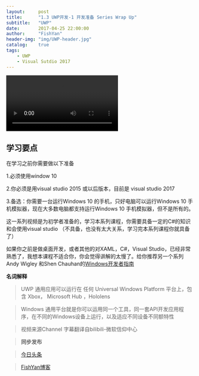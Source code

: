 ```yaml
---
layout:     post
title:      "1.3 UWP开发-1 开发准备 Series Wrap Up"
subtitle:   "UWP"
date:       2017-04-25 22:00:00
author:     "FishYan"
header-img: "img/UWP-header.jpg" 
catalog:    true
tags:
    - UWP
    - Visual Sutdio 2017
---
```



<video src="http://v6.365yg.com/video/m/220bc9a833cc3ef4bd280405bf1b32e337c1146156000039b6e2fbea35/?Expires=1493189756&AWSAccessKeyId=qh0h9TdcEMoS2oPj7aKX&Signature=BcQqaj%2BbygPUfVF6LGkBDJWDbZU%3D" controls="controls">

</video>


## 学习要点

在学习之前你需要做以下准备

1.必须使用window 10

2.你必须是用visual studio 2015 或以后版本，目前是 visual studio 2017

3.备选：你需要一台运行Windows 10 的手机，只好电脑可以运行Windows 10 手机模拟器，现在大多数电脑都支持运行Windows 10 手机模拟器，但不是所有的。

这一系列视频是为初学者准备的，学习本系列课程，你需要具备一定的C#的知识和会使用visual studio （不具备，也没有太大关系，学习完本系列课程你就具备了）

如果你之前是做桌面开发，或者其他的对XAML，C#，Visual Studio，已经非常熟悉了，我想本课程不适合你，你会觉得讲解的太慢了。给你推荐另一个系列Andy Wigley 和Shen Chauhan的[Windows开发者指南](http://bit.do/developers-guide-to-windows-10)

**名词解释**

> UWP 通用应用可以运行在 任何 Universal Windows Platform 平台上，包含 Xbox， Microsoft Hub ，Hololens

> Windows 通用平台就是你可以运用同一个工具，同一套API开发应用程序，在不同的Windows设备上运行，以及适应不同设备不同额特性

> 视频来源Channel 字幕翻译自bilibili-微软信仰中心

> **同步发布**

>[今日头条](http://www.toutiao.com/i6413124649491628546/)

>[FishYan博客](http://fishyan.me/2017/04/25/UWP1-3SeriesWrapUp/)